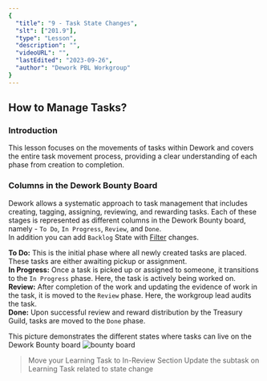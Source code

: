 ```yaml
---
{
  "title": "9 - Task State Changes",
  "slt": ["201.9"],
  "type": "Lesson",
  "description": "",
  "videoURL": "",
  "lastEdited": "2023-09-26",
  "author": "Dework PBL Workgroup"
}
---
```


## How to Manage Tasks?
### Introduction

This lesson focuses on the movements of tasks within Dework and covers the entire task movement process, providing a clear understanding of each phase from creation to completion.

### Columns in the Dework Bounty Board

Dework allows a systematic approach to task management that includes creating, tagging, assigning, reviewing, and rewarding tasks. Each of these stages is represented as different columns in the Dework Bounty board, namely - `To Do`, `In Progress`, `Review`, and `Done`.  
In addition you can add `Backlog` State with [Filter](course/module/201/2012) changes.

**To Do:** This is the initial phase where all newly created tasks are placed. These tasks are either awaiting pickup or assignment.  
**In Progress:** Once a task is picked up or assigned to someone, it transitions to the `In Progress` phase. Here, the task is actively being worked on.  
**Review:** After completion of the work and updating the evidence of work in the task, it is moved to the `Review` phase. Here, the workgroup lead audits the task.  
**Done:** Upon successful review and reward distribution by the Treasury Guild, tasks are moved to the `Done` phase.

This picture demonstrates the different states where tasks can live on the Dework Bounty board
![bounty board](/Dework_PBL_Pictures/Module_201/Bounty_Board.png)

> Move your Learning Task to In-Review Section
> Update the subtask on Learning Task related to state change